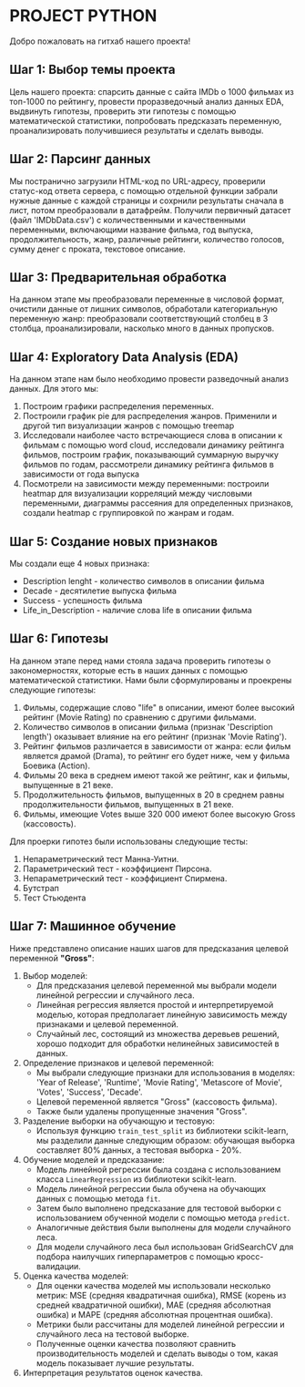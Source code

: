 # PROJECT PYTHON
Добро пожаловать на гитхаб нашего проекта!
## Шаг 1: Выбор темы проекта
Цель нашего проекта:
спарсить данные с сайта IMDb о 1000 фильмах из топ-1000 по рейтингу, провести проразведочный анализ данных EDA, выдвинуть гипотезы, проверить эти гипотезы с помощью математической статистики, попробовать предсказать переменную, проанализировать получившиеся результаты и сделать выводы.
## Шаг 2: Парсинг данных
Мы постранично загрузили HTML-код по URL-адресу, проверили статус-код ответа сервера, с помощью отдельной функции забрали нужные данные с каждой страницы и сохрнили результаты сначала в лист, потом преобразовали в датафрейм. Получили первичный датасет (файл 'IMDbData.csv') с количественными и качественными переменными, включающими название фильма, год выпуска, продолжительность, жанр, различные рейтинги, количество голосов, сумму денег с проката, текстовое описание.
## Шаг 3: Предварительная обработка
На данном этапе мы преобразовали переменные в числовой формат, очистили данные от лишних символов, обработали категориальную переменную жанр: преобразовали соответствующий столбец в 3 столбца, проанализировали, насколько много в данных пропусков.
## Шаг 4: Exploratory Data Analysis (EDA)
На данном этапе нам было необходимо провести разведочный анализ данных. Для этого мы:
1. Построим графики распределения переменных.
2. Построили график pie для распределения жанров. Применили и другой тип визуализации жанров с помощью treemap
3. Исследовали наиболее часто встречающиеся слова в описании к фильмам с помощью word cloud, исследовали динамику рейтинга фильмов, построим график, показывающий суммарную выручку фильмов по годам, рассмотрели динамику рейтинга фильмов в зависимости от года выпуска
4. Посмотрели на зависимости между переменными: построили heatmap для визуализации корреляций между числовыми переменными, диаграммы рассеяния для определенных признаков, создали heatmap с группировкой по жанрам и годам.
## Шаг 5: Создание новых признаков
Мы создали еще 4 новых признака:
- Description lenght - количество символов в описании фильма
- Decade - десятилетие выпуска фильма
- Success - успешность фильма
- Life_in_Description - наличие слова life в описании фильма
## Шаг 6: Гипотезы
На данном этапе перед нами стояла задача проверить гипотезы о закономерностях, которые есть в наших данных с помощью математической статистики. 
Нами были сформулированы и проекрены следующие гипотезы:
1. Фильмы, содержащие слово "life" в описании, имеют более высокий рейтинг (Movie Rating) по сравнению с другими фильмами.
2. Количество символов в описании фильма (признак 'Description length') оказывает влияние на его рейтинг (признак 'Movie Rating').
3. Рейтинг фильмов различается в зависимости от жанра: если фильм является драмой (Drama), то рейтинг его будет ниже, чем у фильма Боевика (Action).
4. Фильмы 20 века в среднем имеют такой же рейтинг, как и фильмы, выпущенные в 21 веке.
5. Продолжительность фильмов, выпущенных в 20 в среднем равны продолжительности фильмов, выпущенных в 21 веке.
6. Фильмы, имеющие Votes выше 320 000 имеют более высокую Gross (кассовость).

Для проерки гипотез были использованы следующие тесты:
1. Непараметрический тест Манна-Уитни.
2. Параметрический тест - коэффициент Пирсона.
3. Непараметрический тест - коэффициент Спирмена.
4. Бутстрап
5. Тест Стьюдента
## Шаг 7: Машинное обучение
Ниже представлено описание наших шагов для предсказания целевой переменной __"Gross"__:
1. Выбор моделей:
   - Для предсказания целевой переменной мы выбрали модели линейной регрессии и случайного леса.
   - Линейная регрессия является простой и интерпретируемой моделью, которая предполагает линейную зависимость между признаками и целевой переменной.
   - Случайный лес, состоящий из множества деревьев решений, хорошо подходит для обработки нелинейных зависимостей в данных.
2. Определение признаков и целевой переменной:
   - Мы выбрали следующие признаки для использования в моделях: 'Year of Release', 'Runtime', 'Movie Rating', 'Metascore of Movie', 'Votes', 'Success', 'Decade'.
   - Целевой переменной является "Gross" (кассовость фильма).
   - Также были удалены пропущенные значения "Gross".
3. Разделение выборки на обучающую и тестовую:
   - Используя функцию `train_test_split` из библиотеки scikit-learn, мы разделили данные следующим образом: обучающая выборка составляет 80% данных, а тестовая выборка - 20%.
4. Обучение моделей и предсказание:
   - Модель линейной регрессии была создана с использованием класса `LinearRegression` из библиотеки scikit-learn.
   - Модель линейной регрессии была обучена на обучающих данных с помощью метода `fit`.
   - Затем было выполнено предсказание для тестовой выборки с использованием обученной модели с помощью метода `predict`.
   - Аналогичные действия были выполнены для модели случайного леса.
   - Для модели случайного леса был использован GridSearchCV для подбора наилучших гиперпараметров с помощью кросс-валидации.
5. Оценка качества моделей:
   - Для оценки качества моделей мы использовали несколько метрик: MSE (средняя квадратичная ошибка), RMSE (корень из средней квадратичной ошибки), MAE (средняя абсолютная ошибка) и MAPE (средняя абсолютная процентная ошибка).
   - Метрики были рассчитаны для моделей линейной регрессии и случайного леса на тестовой выборке.
   - Полученные оценки качества позволяют сравнить производительность моделей и сделать выводы о том, какая модель показывает лучшие результаты.
6. Интерпретация результатов оценок качества.
  

